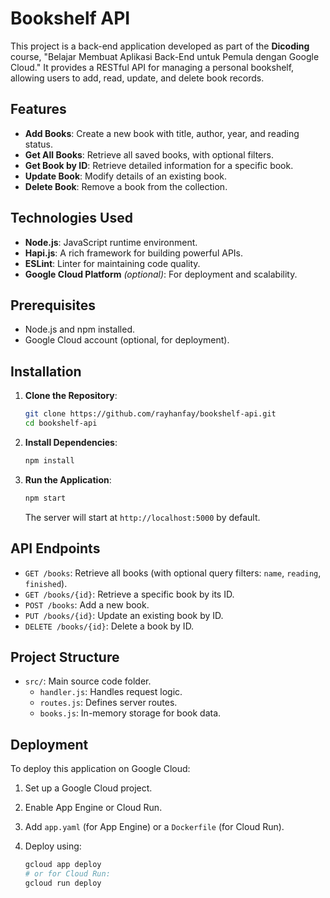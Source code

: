 # Bookshelf API

This project is a back-end application developed as part of the **Dicoding** course, "Belajar Membuat Aplikasi Back-End untuk Pemula dengan Google Cloud." It provides a RESTful API for managing a personal bookshelf, allowing users to add, read, update, and delete book records.

## Features

* **Add Books**: Create a new book with title, author, year, and reading status.
* **Get All Books**: Retrieve all saved books, with optional filters.
* **Get Book by ID**: Retrieve detailed information for a specific book.
* **Update Book**: Modify details of an existing book.
* **Delete Book**: Remove a book from the collection.

## Technologies Used

* **Node.js**: JavaScript runtime environment.
* **Hapi.js**: A rich framework for building powerful APIs.
* **ESLint**: Linter for maintaining code quality.
* **Google Cloud Platform** *(optional)*: For deployment and scalability.

## Prerequisites

* Node.js and npm installed.
* Google Cloud account (optional, for deployment).

## Installation

1. **Clone the Repository**:

   ```bash
   git clone https://github.com/rayhanfay/bookshelf-api.git
   cd bookshelf-api
   ```

2. **Install Dependencies**:

   ```bash
   npm install
   ```

3. **Run the Application**:

   ```bash
   npm start
   ```

   The server will start at `http://localhost:5000` by default.

## API Endpoints

* `GET /books`: Retrieve all books (with optional query filters: `name`, `reading`, `finished`).
* `GET /books/{id}`: Retrieve a specific book by its ID.
* `POST /books`: Add a new book.
* `PUT /books/{id}`: Update an existing book by ID.
* `DELETE /books/{id}`: Delete a book by ID.

## Project Structure

* `src/`: Main source code folder.
  * `handler.js`: Handles request logic.
  * `routes.js`: Defines server routes.
  * `books.js`: In-memory storage for book data.

## Deployment

To deploy this application on Google Cloud:

1. Set up a Google Cloud project.
2. Enable App Engine or Cloud Run.
3. Add `app.yaml` (for App Engine) or a `Dockerfile` (for Cloud Run).
4. Deploy using:

   ```bash
   gcloud app deploy
   # or for Cloud Run:
   gcloud run deploy
   ```

